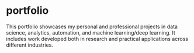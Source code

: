 # portfolio
This portfolio showcases my personal and professional projects in data science, analytics, automation, and machine learning/deep learning. It includes work developed both in research and practical applications across different industries.
